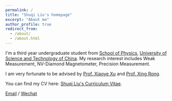 ```yaml
---
permalink: /
title: "Shuqi Liu's homepage"
excerpt: "About me"
author_profile: true
redirect_from: 
  - /about/
  - /about.html
---
```


I'm a third year undergraduate student from [School of Physics](https://en.physics.ustc.edu.cn/main.htm), [University of Science and Technology of China](https://en.ustc.edu.cn/). My research interest includes Weak Measurement, NV-Diamond Magnetometer, Precision Measurement.

I am very fortunate to be advised by [Prof. Xiaoye Xu](https://faculty.ustc.edu.cn/xuxiaoye) and [Prof. Xing Rong](https://en.lmmr.ustc.edu.cn/2017/0711/c13356a189309/page.htm). 

You can find my CV here: [Shuqi Liu's Curriculum Vitae](../assets/Curriculum_Vitae.pdf).

[Email](shuqi@mail.ustc.edu.cn) / [Wechat](../images/wechat.png) 
